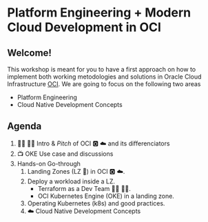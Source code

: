 # Platform Engineering + Modern Cloud Development in OCI

## Welcome!
This workshop is meant for you to have a first approach on how to implement both working metodologies and solutions in Oracle Cloud Infrastructure [OCI](https://www.oracle.com/cloud).
We are going to focus on the following two areas
- Platform Engineering
- Cloud Native Development Concepts

## Agenda
1. :man_teacher: :woman_teacher: Intro & _Pitch_ of OCI :o2: :cloud: and its differenciators
2. :tv: OKE Use case and discussions
3. Hands-on Go-through
    1. Landing Zones (LZ :flight_arrival:) in OCI :o2: :cloud:.
    2. Deploy a workload inside a LZ.
        - Terraform as a Dev Team :man_technologist: :woman_technologist:.
        - OCI Kubernetes Engine (OKE) in a landing zone.
    3. Operating Kubernetes (k8s) and good practices.
    4. :cloud: Cloud Native Development Concepts